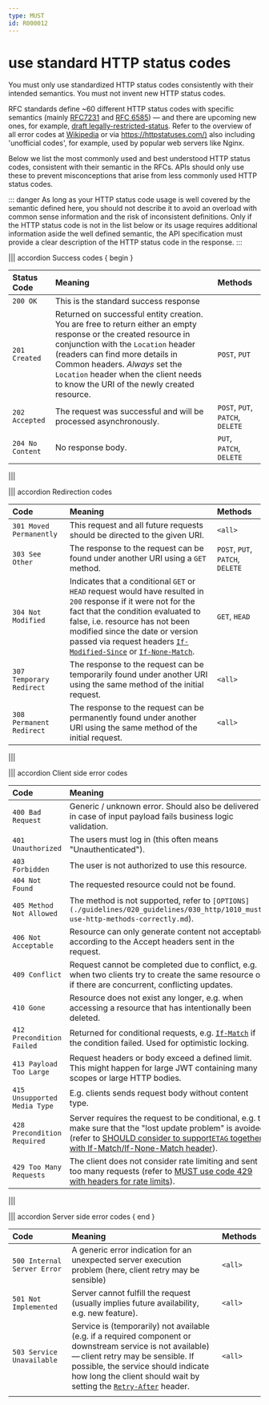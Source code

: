 ```yaml
---
type: MUST
id: R000012
---
```


# use standard HTTP status codes

You must only use standardized HTTP status codes consistently with their intended semantics.
You must not invent new HTTP status codes.

RFC standards define ~60 different HTTP status codes with specific semantics (mainly [RFC7231](https://tools.ietf.org/html/rfc7231#section-6) and [RFC 6585](https://tools.ietf.org/html/rfc6585)) — and there are upcoming new ones, for example, [draft legally-restricted-status](https://tools.ietf.org/html/draft-tbray-http-legally-restricted-status-05).
Refer to the overview of all error codes at [Wikipedia](https://en.wikipedia.org/wiki/List_of_HTTP_status_codes) or via <https://httpstatuses.com/)> also including 'unofficial codes', for example, used by popular web servers like Nginx.

Below we list the most commonly used and best understood HTTP status codes, consistent with their semantic in the RFCs.
APIs should only use these to prevent misconceptions that arise from less commonly used HTTP status codes.

::: danger
As long as your HTTP status code usage is well covered by the semantic defined here, you should not describe it to avoid an overload with common sense information and the risk of inconsistent definitions. Only if the HTTP status code is not in the list below or its usage requires additional information aside the well defined semantic, the API specification must provide a clear description of the HTTP status code in the response.
:::

||| accordion Success codes { begin }

| Status Code      | Meaning                                                                                                                                                                                                                                                                                                                     | Methods                          |
| :--------------- | :-------------------------------------------------------------------------------------------------------------------------------------------------------------------------------------------------------------------------------------------------------------------------------------------------------------------------- | :------------------------------- |
| `200 OK`         | This is the standard success response                                                                                                                                                                                                                                                                                       |                                  |
| `201 Created`    | Returned on successful entity creation. You are free to return either an empty response or the created resource in conjunction with the `Location` header (readers can find more details in Common headers. _Always_ set the `Location` header when the client needs to know the URI of the newly created resource. | `POST`, `PUT`                    |
| `202 Accepted`   | The request was successful and will be processed asynchronously.                                                                                                                                                                                                                                                            | `POST`, `PUT`, `PATCH`, `DELETE` |
| `204 No Content` | No response body.                                                                                                                                                                                                                                                                                                           | `PUT`, `PATCH`, `DELETE`         |

|||

||| accordion Redirection codes

| Code                     | Meaning                                                                                                                                                                                                                                                                                                                                                                                              | Methods                          |
| :----------------------- | :--------------------------------------------------------------------------------------------------------------------------------------------------------------------------------------------------------------------------------------------------------------------------------------------------------------------------------------------------------------------------------------------------- | :------------------------------- |
| `301 Moved Permanently`  | This request and all future requests should be directed to the given URI.                                                                                                                                                                                                                                                                                                                            | `<all>`                          |
| `303 See Other`          | The response to the request can be found under another URI using a `GET` method.                                                                                                                                                                                                                                                                                                                     | `POST`, `PUT`, `PATCH`, `DELETE` |
| `304 Not Modified`       | Indicates that a conditional `GET` or `HEAD` request would have resulted in `200` response if it were not for the fact that the condition evaluated to false, i.e. resource has not been modified since the date or version passed via request headers [`If-Modified-Since`](https://tools.ietf.org/html/rfc7232#section-3.3) or [`If-None-Match`](https://tools.ietf.org/html/rfc7232#section-3.2). | `GET`, `HEAD`                    |
| `307 Temporary Redirect` | The response to the request can be temporarily found under another URI using the same method of the initial request.                                                                                                                                                                                                                                                                                 | `<all>`                          |
| `308 Permanent Redirect` | The response to the request can be permanently found under another URI using the same method of the initial request.                                                                                                                                                                                                                                                                                 | `<all>`                          |

|||

||| accordion Client side error codes

| Code                         | Meaning                                                                                                                                                                                                                                                                               | Methods                          |
| :--------------------------- | :------------------------------------------------------------------------------------------------------------------------------------------------------------------------------------------------------------------------------------------------------------------------------------ | :------------------------------- |
| `400 Bad Request`            | Generic / unknown error. Should also be delivered in case of input payload fails business logic validation.                                                                                                                                                                           | `<all>`                          |
| `401 Unauthorized`           | The users must log in (this often means "Unauthenticated").                                                                                                                                                                                                                           | `<all>`                          |
| `403 Forbidden`              | The user is not authorized to use this resource.                                                                                                                                                                                                                                      | `<all>`                          |
| `404 Not Found`              | The requested resource could not be found.                                                                                                                                                                                                                                            | `<all>`                          |
| `405 Method Not Allowed`     | The method is not supported, refer to `[OPTIONS](./guidelines/020_guidelines/030_http/1010_must-use-http-methods-correctly.md`).                                                                                                                                                                                                                                           |`<all>`|
|`406 Not Acceptable`| Resource can only generate content not acceptable according to the Accept headers sent in the request.                                                                                                                                                                                |`<all>`|
|`409 Conflict`| Request cannot be completed due to conflict, e.g. when two clients try to create the same resource or if there are concurrent, conflicting updates.                                                                                                                                   |`POST`,`PUT`,`PATCH`,`DELETE`|
|`410 Gone`| Resource does not exist any longer, e.g. when accessing a resource that has intentionally been deleted.                                                                                                                                                                               | ``                               |
|`412 Precondition Failed`| Returned for conditional requests, e.g. [`If-Match`](https://tools.ietf.org/html/rfc7232#section-3.1) if the condition failed. Used for optimistic locking.                                                                                                                           |`PUT`,`PATCH`,`DELETE`|
|`413 Payload Too Large`| Request headers or body exceed a defined limit. This might happen for large JWT containing many scopes or large HTTP bodies.                                                                                                                                                                       |`<all>`|
|`415 Unsupported Media Type` | E.g. clients sends request body without content type.                                                                                                                                                                                                                                 | `POST`,`PUT`,`PATCH`,`DELETE`|
|`428 Precondition Required`| Server requires the request to be conditional, e.g. to make sure that the "lost update problem" is avoided (refer to [SHOULD consider to support`ETAG` together with If-Match/If-None-Match header](./guidelines/020_guidelines/030_http/2020_should-use-etag-together-with-if-match-if-none-match-header-for-concurrrency-control.md)). | `<all>`|
|`429 Too Many Requests`| The client does not consider rate limiting and sent too many requests (refer to [MUST use code 429 with headers for rate limits](./guidelines/020_guidelines/030_http/3040_must-use-code-429-with-headers-for-rate-limits.md)).                                                                                                  |`<all>`                          |

|||

||| accordion Server side error codes { end }

| Code                        | Meaning                                                                                                                                                                                                                                                                                                         | Methods |
| :-------------------------- | :-------------------------------------------------------------------------------------------------------------------------------------------------------------------------------------------------------------------------------------------------------------------------------------------------------------- | :------ |
| `500 Internal Server Error` | A generic error indication for an unexpected server execution problem (here, client retry may be sensible)                                                                                                                                                                                                      | `<all>` |
| `501 Not Implemented`       | Server cannot fulfill the request (usually implies future availability, e.g. new feature).                                                                                                                                                                                                                      | `<all>` |
| `503 Service Unavailable`   | Service is (temporarily) not available (e.g. if a required component or downstream service is not available) — client retry may be sensible. If possible, the service should indicate how long the client should wait by setting the [`Retry-After`](https://tools.ietf.org/html/rfc7231#section-7.1.3) header. | `<all>` |
|||
